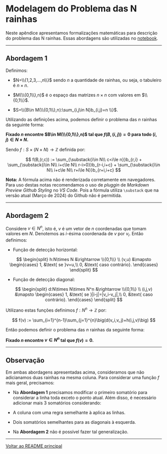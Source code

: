 # Modelagem do Problema das N rainhas

Neste apêndice apresentamos formalizações matemáticas para descrição do problema das N rainhas. Essas abordagens são utilizadas no [notebook](../notebooks/n-queen-problem.ipynb).

---

## Abordagem 1

Definimos:
- $N=\\{1,2,3,...,n\\}$ sendo $n$ a quantidade de rainhas, ou seja, o tabuleiro é $n\times n$.

- $M(\\{0,1\\},n)$ é o espaço das matrizes $n\times n$ com valores em $\\{0,1\\}$.

- $S=\\{B\in M(\\{0,1\\},n):\sum_{i,j\in N}b_{i,j}=n \\}$.

Utilizando as definições acima, podemos definir o problema das $n$ rainhas da seguinte forma:

**Fixado $n$ encontre $B\in M(\\{0,1\\},n)$ tal que $f(B,(i,j))=0$ para todo $(i,j)\in N\times N$.**

Sendo $f:S\times(N\times N)\rightarrow \mathbb{Z}$ definida por:


$$
f(B,(r,c)) := \sum_{\substack{i\in N\\ c<i\le n}}b_{r,i} + 
\sum_{\substack{i\in N\\ i+c\le N\\ r-i>0}}b_{r-i,i+c} +
\sum_{\substack{i\in N\\ i+c\le N\\ r+i\le N}}b_{r+i,i+c}
$$

**Nota:** A fórmula acima não é renderizada corretamente em navegadores. Para uso destas notas recomendamos o uso de *pluggin* de *Markdown Preview Github Styling* no *VS Code*. Pois a fórmula utiliza `\substack` que na versão atual (Março de 2024) do Github não é permitida.

---

## Abordagem 2

Considere $v\in N^n$, isto é, $v$ é um vetor de $n$ coordenadas que tomam valores em $N$. Denotemos as $i$-ésima coordenada de $v$ por $v_i$. Então definimos:

- Função de detecção horizontal:

$$
\begin{split}
    h:N\times N &\rightarrow \\{0,1\\} \\
    (v,u) &\mapsto 
    \begin{cases}
        1, &\text{ se }v=u,\\
        0, &\text{ caso contrário}.
    \end{cases}
\end{split}
$$


- Função de detecção diagonal:

$$
\begin{split}
    d:N\times N\times N^n &\rightarrow \\{0,1\\} \\
    (i,j,v) &\mapsto 
    \begin{cases}
        1, &\text{ se }|i-j|=|v_i-v_j|,\\
        0, &\text{ caso contrário}.
    \end{cases}
\end{split}
$$

Utilizano estas funções definimos $f:N^n\rightarrow\mathbb{Z}$ por:

$$
f(v) := \sum_{i=1}^{n-1}\sum_{j=1}^{n}\big(d(v_i,v_j)+h(i,j,v)\big)
$$

Então podemos definir o problema das $n$ rainhas da seguinte forma:

**Fixado $n$ encontre $v\in N^n$ tal que $f(v)=0$.**

---

## Observação

Em ambas abordagens apresentadas acima, consideramos que não adicianamos duas rainhas na mesma coluna. Para considerar uma função $f$ mais geral, precisamos:

- Na **Abordagem 1** precisamos modificar o primeiro somatório para considerar a linha toda exceto o ponto atual. Além disso, é necessário adicionar mais 3 somatórios considerando:
 - A coluna com uma regra semelhante à aplica as linhas.
 - Dois somatórios semelhantes para as diagonais à esquerda.

- Na **Abordagem 2** não é possível fazer tal generalização.

---

[Voltar ao README principal](../../README.md)
